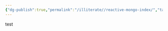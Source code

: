 ```yaml
---
{"dg-publish":true,"permalink":"/illiterate//reactive-mongo-index/","tags":["mongoDB","testcontainer","test"],"noteIcon":"","created":"2025-05-06T21:30:00","updated":"2025-05-06T21:37:20+09:00"}
---
```


test